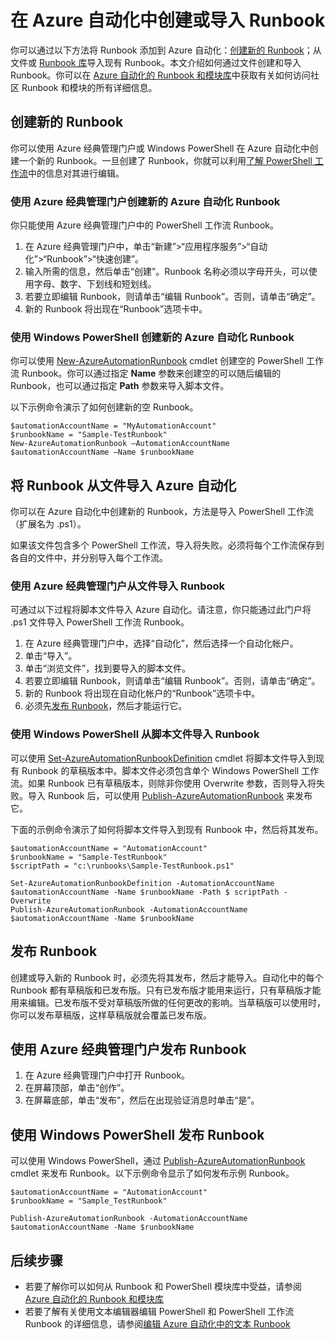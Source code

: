 <properties
	pageTitle="在 Azure 自动化中创建或导入 Runbook"
	description="本文介绍了如何在 Azure 自动化中创建新的 Runbook，或如何从文件中导入 Runbook。"
	services="automation"
	documentationCenter=""
	authors="mgoedtel"
	manager="jwhit"
	editor="tysonn" />
<tags
	ms.service="automation"
	ms.date="05/31/2016"
	wacn.date="08/01/2016"/>

# 在 Azure 自动化中创建或导入 Runbook

你可以通过以下方法将 Runbook 添加到 Azure 自动化：[创建新的 Runbook](#creating-a-new-runbook)；从文件或 [Runbook 库](/documentation/articles/automation-runbook-gallery/)导入现有 Runbook。本文介绍如何通过文件创建和导入 Runbook。你可以在 [Azure 自动化的 Runbook 和模块库](/documentation/articles/automation-runbook-gallery/)中获取有关如何访问社区 Runbook 和模块的所有详细信息。

## <a name="creating-a-new-runbook"></a> 创建新的 Runbook

你可以使用 Azure 经典管理门户或 Windows PowerShell 在 Azure 自动化中创建一个新的 Runbook。一旦创建了 Runbook，你就可以利用[了解 PowerShell 工作流](/documentation/articles/automation-powershell-workflow/)中的信息对其进行编辑。

### 使用 Azure 经典管理门户创建新的 Azure 自动化 Runbook

你只能使用 Azure 经典管理门户中的 PowerShell 工作流 Runbook。

1. 在 Azure 经典管理门户中，单击“新建”>“应用程序服务”>“自动化”>“Runbook”>“快速创建”。
2. 输入所需的信息，然后单击“创建”。Runbook 名称必须以字母开头，可以使用字母、数字、下划线和短划线。
3. 若要立即编辑 Runbook，则请单击“编辑 Runbook”。否则，请单击“确定”。
4. 新的 Runbook 将出现在“Runbook”选项卡中。

### 使用 Windows PowerShell 创建新的 Azure 自动化 Runbook

你可以使用 [New-AzureAutomationRunbook](https://msdn.microsoft.com/zh-cn/library/dn690272.aspx) cmdlet 创建空的 PowerShell 工作流 Runbook。你可以通过指定 **Name** 参数来创建空的可以随后编辑的 Runbook，也可以通过指定 **Path** 参数来导入脚本文件。

以下示例命令演示了如何创建新的空 Runbook。

    $automationAccountName = "MyAutomationAccount"
    $runbookName = "Sample-TestRunbook"
    New-AzureAutomationRunbook –AutomationAccountName $automationAccountName –Name $runbookName

## <a name="ImportRunbook"></a> 将 Runbook 从文件导入 Azure 自动化

你可以在 Azure 自动化中创建新的 Runbook，方法是导入 PowerShell 工作流（扩展名为 .ps1）。

如果该文件包含多个 PowerShell 工作流，导入将失败。必须将每个工作流保存到各自的文件中，并分别导入每个工作流。

### 使用 Azure 经典管理门户从文件导入 Runbook
可通过以下过程将脚本文件导入 Azure 自动化。请注意，你只能通过此门户将 .ps1 文件导入 PowerShell 工作流 Runbook。

1. 在 Azure 经典管理门户中，选择“自动化”，然后选择一个自动化帐户。
2. 单击“导入”。
3. 单击“浏览文件”，找到要导入的脚本文件。
4. 若要立即编辑 Runbook，则请单击“编辑 Runbook”。否则，请单击“确定”。
5. 新的 Runbook 将出现在自动化帐户的“Runbook”选项卡中。
6. 必须先[发布 Runbook](#publishing-a-runbook)，然后才能运行它。



### <a name="ImportRunbookScriptPS"></a> 使用 Windows PowerShell 从脚本文件导入 Runbook

可以使用 [Set-AzureAutomationRunbookDefinition](https://msdn.microsoft.com/zh-cn/library/dn690267.aspx) cmdlet 将脚本文件导入到现有 Runbook 的草稿版本中。脚本文件必须包含单个 Windows PowerShell 工作流。如果 Runbook 已有草稿版本，则除非你使用 Overwrite 参数，否则导入将失败。导入 Runbook 后，可以使用 [Publish-AzureAutomationRunbook](https://msdn.microsoft.com/zh-cn/library/dn690266.aspx) 来发布它。

下面的示例命令演示了如何将脚本文件导入到现有 Runbook 中，然后将其发布。

    $automationAccountName = "AutomationAccount"
    $runbookName = "Sample-TestRunbook"
    $scriptPath = "c:\runbooks\Sample-TestRunbook.ps1"

    Set-AzureAutomationRunbookDefinition -AutomationAccountName $automationAccountName -Name $runbookName -Path $ scriptPath -Overwrite
    Publish-AzureAutomationRunbook -AutomationAccountName $automationAccountName -Name $runbookName


## <a name="publishing-a-runbook"></a> 发布 Runbook

创建或导入新的 Runbook 时，必须先将其发布，然后才能导入。自动化中的每个 Runbook 都有草稿版和已发布版。只有已发布版才能用来运行，只有草稿版才能用来编辑。已发布版不受对草稿版所做的任何更改的影响。当草稿版可以使用时，你可以发布草稿版，这样草稿版就会覆盖已发布版。

## 使用 Azure 经典管理门户发布 Runbook

1. 在 Azure 经典管理门户中打开 Runbook。
1. 在屏幕顶部，单击“创作”。
1. 在屏幕底部，单击“发布”，然后在出现验证消息时单击“是”。

## 使用 Windows PowerShell 发布 Runbook

可以使用 Windows PowerShell，通过 [Publish-AzureAutomationRunbook](https://msdn.microsoft.com/zh-cn/library/dn690266.aspx) cmdlet 来发布 Runbook。以下示例命令显示了如何发布示例 Runbook。

	$automationAccountName = "AutomationAccount"
	$runbookName = "Sample_TestRunbook"
	
    Publish-AzureAutomationRunbook -AutomationAccountName $automationAccountName -Name $runbookName



## 后续步骤
- 若要了解你可以如何从 Runbook 和 PowerShell 模块库中受益，请参阅 [Azure 自动化的 Runbook 和模块库](/documentation/articles/automation-runbook-gallery/)
- 若要了解有关使用文本编辑器编辑 PowerShell 和 PowerShell 工作流 Runbook 的详细信息，请参阅[编辑 Azure 自动化中的文本 Runbook](/documentation/articles/automation-edit-textual-runbook/)

<!---HONumber=Mooncake_0725_2016-->